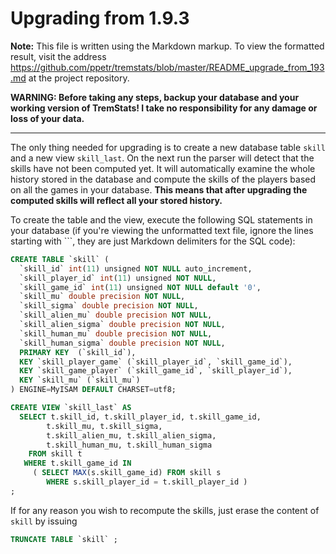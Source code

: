 Upgrading from 1.9.3
====================

**Note:** This file is written using the Markdown markup. To view the formatted result, visit the address https://github.com/ppetr/tremstats/blob/master/README_upgrade_from_193.md at the project repository.

**WARNING: Before taking any steps, backup your database and your working version of TremStats! I take no responsibility for any damage or loss of your data.**

------------------------------------------------------------------------

The only thing needed for upgrading is to create a new database table `skill` and a new view `skill_last`. On the next run the parser will detect that the skills have not been computed yet. It will automatically examine the whole history stored in the database and compute the skills of the players based on all the games in your database. __This means that after upgrading the computed skills will reflect all your stored history.__

To create the table and the view, execute the following SQL statements in your database (if you're viewing the unformatted text file, ignore the lines starting with \`\`\`, they are just Markdown delimiters for the SQL code):

```sql
CREATE TABLE `skill` (
  `skill_id` int(11) unsigned NOT NULL auto_increment,
  `skill_player_id` int(11) unsigned NOT NULL,
  `skill_game_id` int(11) unsigned NOT NULL default '0',
  `skill_mu` double precision NOT NULL,
  `skill_sigma` double precision NOT NULL,
  `skill_alien_mu` double precision NOT NULL,
  `skill_alien_sigma` double precision NOT NULL,
  `skill_human_mu` double precision NOT NULL,
  `skill_human_sigma` double precision NOT NULL,
  PRIMARY KEY  (`skill_id`),
  KEY `skill_player_game` (`skill_player_id`, `skill_game_id`),
  KEY `skill_game_player` (`skill_game_id`, `skill_player_id`),
  KEY `skill_mu` (`skill_mu`)
) ENGINE=MyISAM DEFAULT CHARSET=utf8;

CREATE VIEW `skill_last` AS
  SELECT t.skill_id, t.skill_player_id, t.skill_game_id, 
        t.skill_mu, t.skill_sigma,
        t.skill_alien_mu, t.skill_alien_sigma,
        t.skill_human_mu, t.skill_human_sigma
    FROM skill t
   WHERE t.skill_game_id IN
     ( SELECT MAX(s.skill_game_id) FROM skill s
        WHERE s.skill_player_id = t.skill_player_id )
;
```

If for any reason you wish to recompute the skills, just erase the content of `skill` by issuing
```sql
TRUNCATE TABLE `skill` ;
```
